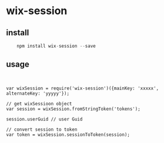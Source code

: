 # wix-session

## install
```javascript
    npm install wix-session --save
```

## usage
```


var wixSession = require('wix-session')({mainKey: 'xxxxx', alternateKey: 'yyyyy'});

// get wixSessioon object
var session = wixSession.fromStringToken('tokens');

session.userGuid // user Guid

// convert session to token
var token = wixSession.sessionToToken(session);

```
